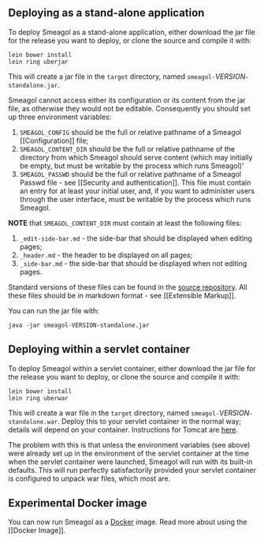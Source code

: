 ## Deploying as a stand-alone application
To deploy Smeagol as a stand-alone application, either download the jar file for the release you want to deploy, or clone the source and compile it with:

    lein bower install
    lein ring uberjar

This will create a jar file in the `target` directory, named `smeagol-`*VERSION*`-standalone.jar`.

Smeagol cannot access either its configuration or its content from the jar file, as otherwise they would not be editable. Consequently you should set up three environment variables:

1. `SMEAGOL_CONFIG` should be the full or relative pathname of a Smeagol [[Configuration]] file;
2. `SMEAGOL_CONTENT_DIR` should be the full or relative pathname of the directory from which Smeagol should serve content (which may initially be empty, but must be writable by the process which runs Smeagol)'
3. `SMEAGOL_PASSWD` should be the full or relative pathname of a Smeagol Passwd file - see [[Security and authentication]]. This file must contain an entry for at least your initial user, and, if you want to administer users through the user interface, must be writable by the process which runs Smeagol.

**NOTE** that `SMEAGOL_CONTENT_DIR` must contain at least the following files:

1. `_edit-side-bar.md` - the side-bar that should be displayed when editing pages;
2. `_header.md` - the header to be displayed on all pages;
3. `_side-bar.md` - the side-bar that should be displayed when not editing pages.

Standard versions of these files can be found in the [source repository](https://github.com/journeyman-cc/smeagol/tree/master/resources/public/content). All these files should be in markdown format - see [[Extensible Markup]].

You can run the jar file with:

    java -jar smeagol-VERSION-standalone.jar

## Deploying within a servlet container
To deploy Smeagol within a servlet container, either download the jar file for the release you want to deploy, or clone the source and compile it with:

    lein bower install
    lein ring uberwar

This will create a war file in the `target` directory, named `smeagol-`*VERSION*`-standalone.war`.  Deploy this to your servlet container in the normal way; details will depend on your container. Instructions for Tomcat are [here](https://tomcat.apache.org/tomcat-8.0-doc/deployer-howto.html).

The problem with this is that unless the environment variables (see above) were already set up in the environment of the servlet container at the time when the servlet container were launched, Smeagol will run with its built-in defaults. This will run perfectly satisfactorily provided your servlet container is configured to unpack war files, which most are.

## Experimental Docker image

You can now run Smeagol as a [Docker](http://www.docker.com) image. Read more about using the [[Docker Image]].
